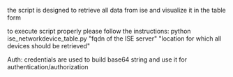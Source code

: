 the script is designed to retrieve all data from ise and visualize it in the table form

to execute script properly please follow the instructions:
python ise_networkdevice_table.py "fqdn of the ISE server" "location for which all devices should be retrieved"

Auth: credentials are used to build base64 string and use it for authentication/authorization